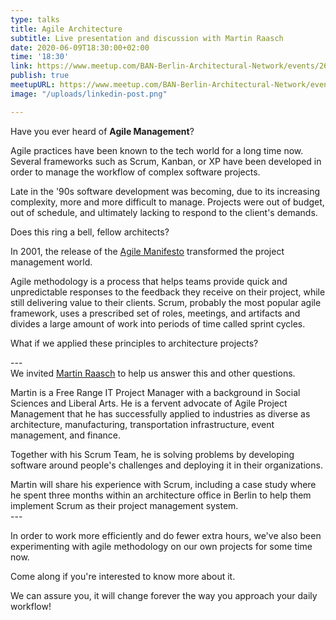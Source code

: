 ```yaml
---
type: talks
title: Agile Architecture
subtitle: Live presentation and discussion with Martin Raasch
date: 2020-06-09T18:30:00+02:00
time: '18:30'
link: https://www.meetup.com/BAN-Berlin-Architectural-Network/events/268922841/
publish: true
meetupURL: https://www.meetup.com/BAN-Berlin-Architectural-Network/events/268922841/
image: "/uploads/linkedin-post.png"

---
```

Have you ever heard of **Agile Management**?  
  
Agile practices have been known to the tech world for a long time now. Several frameworks such as Scrum, Kanban, or XP have been developed in order to manage the workflow of complex software projects.  
  
Late in the '90s software development was becoming, due to its increasing complexity, more and more difficult to manage. Projects were out of budget, out of schedule, and ultimately lacking to respond to the client's demands.  
  
Does this ring a bell, fellow architects?  
  
In 2001, the release of the [Agile Manifesto](https://agilemanifesto.org/ "Agile Manifesto") transformed the project management world.  
  
Agile methodology is a process that helps teams provide quick and unpredictable responses to the feedback they receive on their project, while still delivering value to their clients. Scrum, probably the most popular agile framework, uses a prescribed set of roles, meetings, and artifacts and divides a large amount of work into periods of time called sprint cycles.  
  
What if we applied these principles to architecture projects?  
  
\---  
We invited [Martin Raasch](https://www.linkedin.com/in/martin-raasch-51310415/) to help us answer this and other questions.  
  
  
Martin is a Free Range IT Project Manager with a background in Social Sciences and Liberal Arts. He is a fervent advocate of Agile Project Management that he has successfully applied to industries as diverse as architecture, manufacturing, transportation infrastructure, event management, and finance.  
  
Together with his Scrum Team, he is solving problems by developing software around people's challenges and deploying it in their organizations.  
  
Martin will share his experience with Scrum, including a case study where he spent three months within an architecture office in Berlin to help them implement Scrum as their project management system.  
\---  
  
In order to work more efficiently and do fewer extra hours, we've also been experimenting with agile methodology on our own projects for some time now.  
  
Come along if you're interested to know more about it.  
  
We can assure you, it will change forever the way you approach your daily workflow!